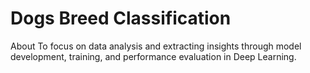 # Dogs Breed Classification
About To focus on data analysis and extracting insights through model development, training, and performance evaluation in Deep Learning.
